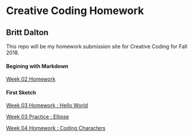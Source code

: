 # Creative Coding Homework #

## Britt Dalton ##

This repo will be my homework submission site for Creative Coding for Fall 2018.

#### Begining with Markdown ####
[Week 02 Homework](https://brittdalton.github.io/Creative_Coding_HW/HW_02/)

#### First Sketch ####
[Week 03 Homework : Hello World](https://brittdalton.github.io/Creative_Coding_HW/HW_03/Hello_world)

[Week 03 Practice : Ellipse](https://brittdalton.github.io/Creative_Coding_HW/HW_03/Hello_ellipse)

[Week 04 Homework : Coding Characters](https://brittdalton.github.io/Creative_Coding_HW/HW_04/)
